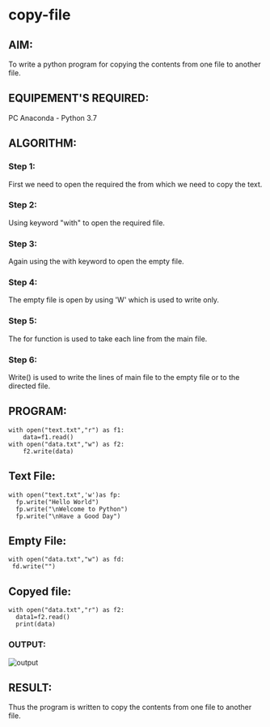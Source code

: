 # copy-file
## AIM:
To write a python program for copying the contents from one file to another file.
## EQUIPEMENT'S REQUIRED: 
PC
Anaconda - Python 3.7
## ALGORITHM: 
### Step 1:
First we need to open the required the from which we need to copy the text.
### Step 2: 
 Using keyword "with" to open the required file.
### Step 3: 
Again using the with keyword to open the empty file.
### Step 4:  
The empty file is open by using 'W' which is used to write only.
### Step 5: 
The for function is used to take each line from the main file.
### Step 6: 
Write() is used to write the lines of main file to the empty file or to the directed file.

## PROGRAM:
```
with open("text.txt","r") as f1:
    data=f1.read()
with open("data.txt","w") as f2:
    f2.write(data)
```
## Text File:
```
with open("text.txt",'w')as fp:
  fp.write("Hello World")
  fp.write("\nWelcome to Python")
  fp.write("\nHave a Good Day")
```
## Empty File:
```
with open("data.txt","w") as fd:
 fd.write("")
```
## Copyed file:
```
with open("data.txt","r") as f2:
  data1=f2.read()
  print(data)

```
### OUTPUT:
![output](./1.png)


## RESULT:
Thus the program is written to copy the contents from one file to another file.
